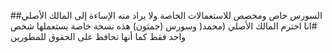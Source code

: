 ##السورس خاص ومخصص للاستعمالات الخاصة ولا يراد منه الإساءة إلى المالك الأصلي #انا احترم المالك الأصلي (محمد( وسورس (جمثون) هذه نسخة خاصة يستعملها شخص واحد فقط كما أنها تحافظ على الحقوق للمطورين